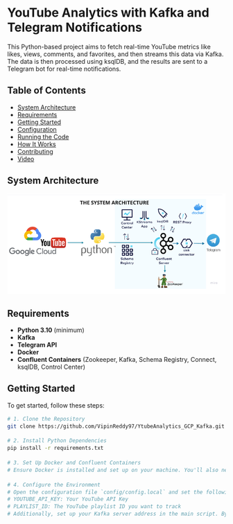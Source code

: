 # YouTube Analytics with Kafka and Telegram Notifications

This Python-based project aims to fetch real-time YouTube metrics like likes, views, comments, and favorites, and then streams this data via Kafka. The data is then processed using ksqlDB, and the results are sent to a Telegram bot for real-time notifications.

## Table of Contents
- [System Architecture](#system-architecture)
- [Requirements](#requirements)
- [Getting Started](#getting-started)
- [Configuration](#configuration)
- [Running the Code](#running-the-code)
- [How It Works](#how-it-works)
- [Contributing](#contributing)
- [Video](#video)

## System Architecture
![YouTube Analytics Architecture](Ytanalytics.png)

## Requirements
- **Python 3.10** (minimum)
- **Kafka**
- **Telegram API**
- **Docker**
- **Confluent Containers** (Zookeeper, Kafka, Schema Registry, Connect, ksqlDB, Control Center)

## Getting Started

To get started, follow these steps:

```sh
# 1. Clone the Repository
git clone https://github.com/VipinReddy97/YtubeAnalytics_GCP_Kafka.git

# 2. Install Python Dependencies
pip install -r requirements.txt

# 3. Set Up Docker and Confluent Containers
# Ensure Docker is installed and set up on your machine. You'll also need to set up Confluent containers (Zookeeper, Kafka, Schema Registry, Connect, ksqlDB, Control Center).

# 4. Configure the Environment
# Open the configuration file `config/config.local` and set the following parameters:
# YOUTUBE_API_KEY: Your YouTube API Key
# PLAYLIST_ID: The YouTube playlist ID you want to track
# Additionally, set up your Kafka server address in the main script. By default, it's set to `localhost:9092`.

